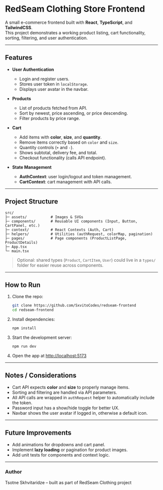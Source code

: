 # RedSeam Clothing Store Frontend

A small e-commerce frontend built with **React**, **TypeScript**, and **TailwindCSS**.\
This project demonstrates a working product listing, cart functionality, sorting, filtering, and user authentication.

---

## Features

- **User Authentication**

  - Login and register users.
  - Stores user token in `localStorage`.
  - Displays user avatar in the navbar.

- **Products**

  - List of products fetched from API.
  - Sort by newest, price ascending, or price descending.
  - Filter products by price range.

- **Cart**

  - Add items with **color**, **size**, and **quantity**.
  - Remove items correctly based on `color` and `size`.
  - Quantity controls (`+` and `-`).
  - Shows subtotal, delivery fee, and total.
  - Checkout functionality (calls API endpoint).

- **State Management**

  - **AuthContext**: user login/logout and token management.
  - **CartContext**: cart management with API calls.

---

## Project Structure

```
src/
├─ assets/           # Images & SVGs
├─ components/       # Reusable UI components (Input, Button, CartPanel, etc.)
├─ context/          # React Contexts (Auth, Cart)
├─ helpers/          # Utilities (authRequest, colorMap, pagination)
├─ pages/            # Page components (ProductListPage, ProductDetails)
├─ App.tsx
└─ main.tsx
```

> Optional: shared types (`Product`, `CartItem`, `User`) could live in a `types/` folder for easier reuse across components.

---

## How to Run

1. Clone the repo:
   ```bash
   git clone https://github.com/SxvitoCodes/redseam-frontend
   cd redseam-frontend
   ```
2. Install dependencies:
   ```bash
   npm install
   ```
3. Start the development server:
   ```bash
   npm run dev
   ```
4. Open the app at [http://localhost:5173](http://localhost:5173)

---

## Notes / Considerations

- Cart API expects **color** and **size** to properly manage items.
- Sorting and filtering are handled via API parameters.
- All API calls are wrapped in `authRequest` helper to automatically include the token.
- Password input has a show/hide toggle for better UX.
- Navbar shows the user avatar if logged in, otherwise a default icon.

---

## Future Improvements

- Add animations for dropdowns and cart panel.
- Implement **lazy loading** or pagination for product images.
- Add unit tests for components and context logic.

---

### Author

Tsotne Skhvitaridze – built as part of RedSeam Clothing project

